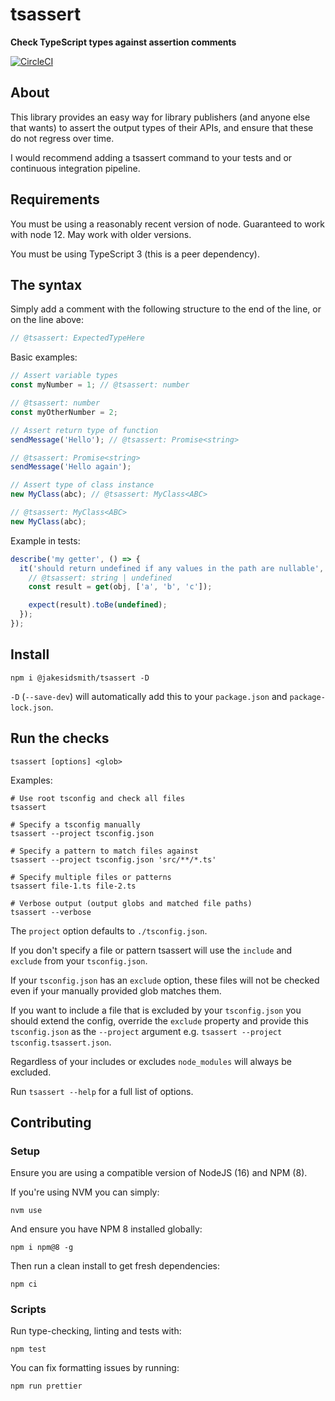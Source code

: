 # tsassert

**Check TypeScript types against assertion comments**

[![CircleCI](https://circleci.com/gh/JakeSidSmith/tsassert.svg?style=svg)](https://circleci.com/gh/JakeSidSmith/tsassert)

## About

This library provides an easy way for library publishers (and anyone else that wants) to assert the output types of their APIs, and ensure that these do not regress over time.

I would recommend adding a tsassert command to your tests and or continuous integration pipeline.

## Requirements

You must be using a reasonably recent version of node. Guaranteed to work with node 12. May work with older versions.

You must be using TypeScript 3 (this is a peer dependency).

## The syntax

Simply add a comment with the following structure to the end of the line, or on the line above:

```ts
// @tsassert: ExpectedTypeHere
```

Basic examples:

```ts
// Assert variable types
const myNumber = 1; // @tsassert: number

// @tsassert: number
const myOtherNumber = 2;

// Assert return type of function
sendMessage('Hello'); // @tsassert: Promise<string>

// @tsassert: Promise<string>
sendMessage('Hello again');

// Assert type of class instance
new MyClass(abc); // @tsassert: MyClass<ABC>

// @tsassert: MyClass<ABC>
new MyClass(abc);
```

Example in tests:

```ts
describe('my getter', () => {
  it('should return undefined if any values in the path are nullable', () => {
    // @tsassert: string | undefined
    const result = get(obj, ['a', 'b', 'c']);

    expect(result).toBe(undefined);
  });
});
```

## Install

```shell
npm i @jakesidsmith/tsassert -D
```

`-D` (`--save-dev`) will automatically add this to your `package.json` and `package-lock.json`.

## Run the checks

```shell
tsassert [options] <glob>
```

Examples:

```shell
# Use root tsconfig and check all files
tsassert

# Specify a tsconfig manually
tsassert --project tsconfig.json

# Specify a pattern to match files against
tsassert --project tsconfig.json 'src/**/*.ts'

# Specify multiple files or patterns
tsassert file-1.ts file-2.ts

# Verbose output (output globs and matched file paths)
tsassert --verbose
```

The `project` option defaults to `./tsconfig.json`.

If you don't specify a file or pattern tsassert will use the `include` and `exclude` from your `tsconfig.json`.

If your `tsconfig.json` has an `exclude` option, these files will not be checked even if your manually provided glob matches them.

If you want to include a file that is excluded by your `tsconfig.json` you should extend the config, override the `exclude` property and provide this `tsconfig.json` as the `--project` argument e.g. `tsassert --project tsconfig.tsassert.json`.

Regardless of your includes or excludes `node_modules` will always be excluded.

Run `tsassert --help` for a full list of options.

## Contributing

### Setup

Ensure you are using a compatible version of NodeJS (16) and NPM (8).

If you're using NVM you can simply:

```shell
nvm use
```

And ensure you have NPM 8 installed globally:

```shell
npm i npm@8 -g
```

Then run a clean install to get fresh dependencies:

```shell
npm ci
```

### Scripts

Run type-checking, linting and tests with:

```shell
npm test
```

You can fix formatting issues by running:

```shell
npm run prettier
```
